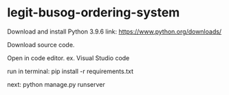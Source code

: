 # legit-busog-ordering-system
Download and install Python 3.9.6
link: https://www.python.org/downloads/

Download source code.

Open in code editor. ex. Visual Studio code

run in terminal: pip install -r requirements.txt

next: python manage.py runserver
